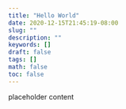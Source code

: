 ```yaml
---
title: "Hello World"
date: 2020-12-15T21:45:19-08:00
slug: ""
description: ""
keywords: []
draft: false
tags: []
math: false
toc: false
---
```


placeholder content

